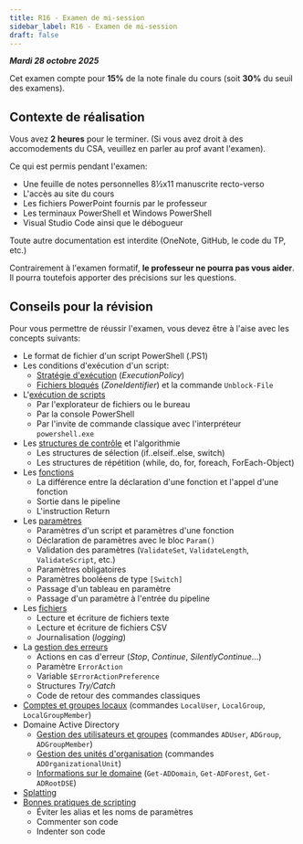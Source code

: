 ```yaml
---
title: R16 - Examen de mi-session
sidebar_label: R16 - Examen de mi-session
draft: false
---
```


***Mardi 28 octobre 2025***

Cet examen compte pour **15%** de la note finale du cours (soit **30%** du seuil des examens).


## Contexte de réalisation

Vous avez **2 heures** pour le terminer. (Si vous avez droit à des accomodements du CSA, veuillez en parler au prof avant l'examen).

Ce qui est permis pendant l'examen:
- Une feuille de notes personnelles 8&frac12;x11 manuscrite recto-verso
- L'accès au site du cours
- Les fichiers PowerPoint fournis par le professeur
- Les terminaux PowerShell et Windows PowerShell
- Visual Studio Code ainsi que le débogueur

Toute autre documentation est interdite (OneNote, GitHub, le code du TP, etc.)

Contrairement à l'examen formatif, **le professeur ne pourra pas vous aider**. Il pourra toutefois apporter des précisions sur les questions.


## Conseils pour la révision

Pour vous permettre de réussir l'examen, vous devez être à l'aise avec les concepts suivants:

- Le format de fichier d'un script PowerShell (.PS1)
- Les conditions d'exécution d'un script:
  - [Stratégie d'exécution](/notions/scripts/execution#stratégie-dexécution-executionpolicy) (*ExecutionPolicy*)
  - [Fichiers bloqués](/notions/scripts/execution#fichiers-bloqués) (*ZoneIdentifier*) et la commande `Unblock-File`
- L'[exécution de scripts](/notions/scripts/execution#exécution-de-scripts)
  - Par l'explorateur de fichiers ou le bureau
  - Par la console PowerShell
  - Par l'invite de commande classique avec l'interpréteur `powershell.exe`
- Les [structures de contrôle](/notions/scripts/controle) et l'algorithmie
  - Les structures de sélection (if..elseif..else, switch)
  - Les structures de répétition (while, do, for, foreach, ForEach-Object) 
- Les [fonctions](/notions/scripts/fonctions)
  - La différence entre la déclaration d'une fonction et l'appel d'une fonction
  - Sortie dans le pipeline
  - L'instruction Return
- Les [paramètres](/notions/scripts/parametres)
  - Paramètres d'un script et paramètres d'une fonction
  - Déclaration de paramètres avec le bloc `Param()`
  - Validation des paramètres (`ValidateSet`, `ValidateLength`, `ValidateScript`, etc.)
  - Paramètres obligatoires
  - Paramètres booléens de type `[Switch]`
  - Passage d'un tableau en paramètre
  - Passage d'un paramètre à l'entrée du pipeline
- Les [fichiers](/notions/scripts/fichiers)
  - Lecture et écriture de fichiers texte
  - Lecture et écriture de fichiers CSV
  - Journalisation (*logging*)
- La [gestion des erreurs](/notions/scripts/erreurs)
  - Actions en cas d'erreur (*Stop*, *Continue*, *SilentlyContinue*...)
  - Paramètre `ErrorAction`
  - Variable `$ErrorActionPreference`
  - Structures *Try/Catch*
  - Code de retour des commandes classiques
- [Comptes et groupes locaux](/notions/windows/compteslocaux) (commandes `LocalUser`, `LocalGroup`, `LocalGroupMember`)
- Domaine Active Directory 
  - [Gestion des utilisateurs et groupes](/notions/adds/comptes) (commandes `ADUser`, `ADGroup`, `ADGroupMember`)
  - [Gestion des unités d'organisation](/notions/adds/administration#unités-dorganisation) (commandes `ADOrganizationalUnit`)
  - [Informations sur le domaine](/notions/adds/administration#informations-sur-le-domaine-et-la-forêt) (`Get-ADDomain`, `Get-ADForest`, `Get-ADRootDSE`)
- [Splatting](/notions/powershell/dictionnaires#splatting)
- [Bonnes pratiques de scripting](/notions/scripts/bonnespratiques)
  - Éviter les alias et les noms de paramètres
  - Commenter son code
  - Indenter son code

